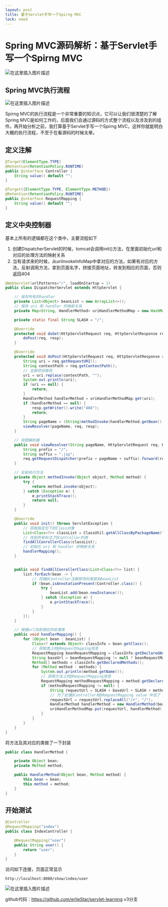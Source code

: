 ```yaml
---
layout: post
title: 基于Servlet手写一个Spirng MVC
lock: need
---
```


# Spring MVC源码解析：基于Servlet手写一个Spirng MVC
![在这里插入图片描述](https://img-blog.csdnimg.cn/20210403141724297.jpg?)
## Spring MVC执行流程
![在这里插入图片描述](https://img-blog.csdnimg.cn/2b23dceb08fd43f881291dc860a9fec0.png?)

Spirng MVC的执行流程是一个非常重要的知识点，它可以让我们很清楚的了解Spring MVC是如何工作的，后面我们会通过源码的方式整个流程以及涉及到的组件。再开始分析之前，我打算基于Servlet手写一个Spirng MVC，这样你就能明白大概的执行流程，不至于在看源码的时候太晕。

## 定义注解

```java
@Target(ElementType.TYPE)
@Retention(RetentionPolicy.RUNTIME)
public @interface Controller {
    String value() default "";
}
```

```java
@Target({ElementType.TYPE, ElementType.METHOD})
@Retention(RetentionPolicy.RUNTIME)
public @interface RequestMapping {
    String value() default "";
}
```

## 定义中央控制器
基本上所有的逻辑都在这个类中，主要流程如下

1. 创建DispatcherServlet的时候，tomcat会调用init()方法，在里面初始化url和对应的处理方法的映射关系
2. 当有请求来的时候，从uriInvokeInfoMap中拿对应的方法，如果有对应的方法，反射调用方法，拿到页面名字，拼接页面地址，转发到相应的页面，否则返回404

```java
@WebServlet(urlPatterns="/", loadOnStartup = 1)
public class DispatcherServlet extends HttpServlet {

    // 保存所有的handler
    private List<Object> beanList = new ArrayList<>();
    // 保存 uri 和 handler 的映射关系
    private Map<String, HandlerMethod> uriHandlerMethodMap = new HashMap<>();

    private static final String SLASH = "/";

    @Override
    protected void doGet(HttpServletRequest req, HttpServletResponse resp) throws ServletException, IOException {
        doPost(req, resp);
    }

    @Override
    protected void doPost(HttpServletRequest req, HttpServletResponse resp) throws ServletException, IOException {
        String uri = req.getRequestURI();
        String contextPath = req.getContextPath();
        // 去掉项目路径
        uri = uri.replace(contextPath, "");
        System.out.println(uri);
        if (uri == null) {
            return;
        }
        HandlerMethod handlerMethod = uriHandlerMethodMap.get(uri);
        if (handlerMethod == null) {
            resp.getWriter().write("404");
            return;
        }
        String pageName = (String)methodInvoke(handlerMethod.getBean(), handlerMethod.getMethod());
        viewResolver(pageName, req, resp);
    }

    // 视图解析器
    public void viewResolver(String pageName, HttpServletRequest req, HttpServletResponse resp) throws ServletException, IOException {
        String prefix = "/";
        String suffix = ".jsp";
        req.getRequestDispatcher(prefix + pageName + suffix).forward(req, resp);
    }

    // 反射执行方法
    private Object methodInvoke(Object object, Method method) {
        try {
            return method.invoke(object);
        } catch (Exception e) {
            e.printStackTrace();
            return null;
        }
    }

    @Override
    public void init() throws ServletException {
        // 获取指定包下的Class对象
        List<Class<?>> classList = ClassUtil.getAllClassByPackageName("com.javashitang.controller");
        // 找到所有标注了@Controller的类
        findAllConrollerClass(classList);
        // 初始化 uri 和 handler 的映射关系
        handlerMapping();
    }


    public void findAllConrollerClass(List<Class<?>> list) {
        list.forEach(bean -> {
            // 将被@Controller注解修饰的类放到beanList
            if (bean.isAnnotationPresent(Controller.class)) {
                try {
                    beanList.add(bean.newInstance());
                } catch (Exception e) {
                    e.printStackTrace();
                }
            }
        });
    }

    // 根据url找到相应的处理类
    public void handlerMapping() {
        for (Object bean : beanList) {
            Class<? extends Object> classInfo = bean.getClass();
            // 获取类上的@RequestMapping信息
            RequestMapping beanRequestMapping = classInfo.getDeclaredAnnotation(RequestMapping.class);
            String baseUrl = beanRequestMapping != null ? beanRequestMapping.value() : "";
            Method[] methods = classInfo.getDeclaredMethods();
            for (Method method : methods) {
                System.out.println(method.getName());
                // 获取方法上的@RequestMapping信息
                RequestMapping methodRequestMapping = method.getDeclaredAnnotation(RequestMapping.class);
                if (methodRequestMapping != null) {
                    String requestUrl = SLASH + baseUrl + SLASH + methodRequestMapping.value();
                    // 为了处理@Controller和@RequestMapping value 中加了 / 前缀的情况
                    requestUrl = requestUrl.replaceAll("/+", "/");
                    HandlerMethod handlerMethod = new HandlerMethod(bean, method);
                    uriHandlerMethodMap.put(requestUrl, handlerMethod);
                }
            }
        }
    }
}
```
将方法及其对应的类做了一下封装

```java
public class HandlerMethod {

    private Object bean;
    private Method method;

    public HandlerMethod(Object bean, Method method) {
        this.bean = bean;
        this.method = method;
    }
}
```
## 开始测试

```java
@Controller
@RequestMapping("index")
public class IndexController {

    @RequestMapping("user")
    public String user() {
        return "user";
    }
}
```
访问如下连接，页面正常显示
```shell
http://localhost:8080/show/index/user
```
![在这里插入图片描述](https://img-blog.csdnimg.cn/ecdac9f0b1db4512b16c3a2e29ba7466.png?)

github代码：https://github.com/erlieStar/servlet-learning
v3分支
